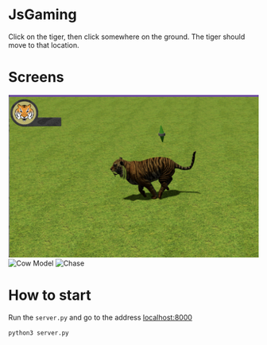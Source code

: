 # JsGaming

Click on the tiger, then click somewhere on the ground. The tiger should move to that location.

# Screens

![Tiger Model](./screens/tiger.png)
![Cow Model](./screens/cow.png)
![Chase](./screens/chase.png)

# How to start

Run the `server.py` and go to the address [localhost:8000](localhost:8000)

```sh
python3 server.py
```
